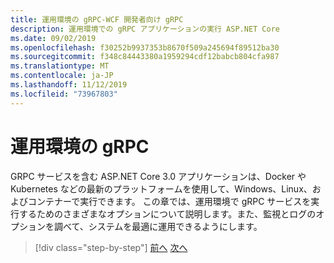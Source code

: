 ```yaml
---
title: 運用環境の gRPC-WCF 開発者向け gRPC
description: 運用環境での gRPC アプリケーションの実行 ASP.NET Core
ms.date: 09/02/2019
ms.openlocfilehash: f30252b9937353b8670f509a245694f89512ba30
ms.sourcegitcommit: f348c84443380a1959294cdf12babcb804cfa987
ms.translationtype: MT
ms.contentlocale: ja-JP
ms.lasthandoff: 11/12/2019
ms.locfileid: "73967803"
---
```

# <a name="grpc-in-production"></a>運用環境の gRPC

GRPC サービスを含む ASP.NET Core 3.0 アプリケーションは、Docker や Kubernetes などの最新のプラットフォームを使用して、Windows、Linux、およびコンテナーで実行できます。 この章では、運用環境で gRPC サービスを実行するためのさまざまなオプションについて説明します。また、監視とログのオプションを調べて、システムを最適に運用できるようにします。

>[!div class="step-by-step"]
>[前へ](encryption.md)
>[次へ](self-hosted.md)
